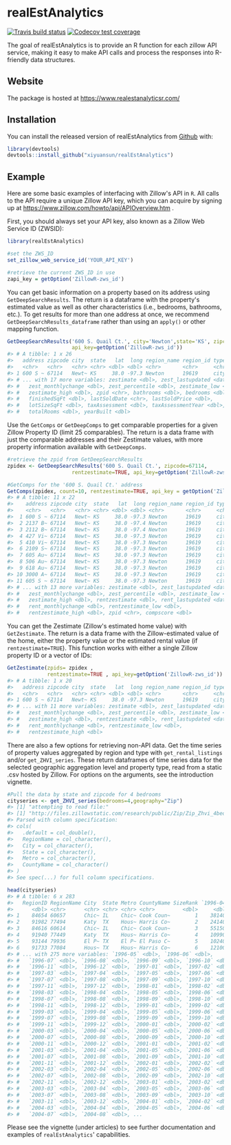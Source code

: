
<!-- README.md is generated from README.Rmd. Please edit that file -->
realEstAnalytics
================

<!-- badges: start -->
[![Travis build status](https://travis-ci.org/xiyuansun/realEstAnalytics.svg?branch=master)](https://travis-ci.org/xiyuansun/realEstAnalytics) [![Codecov test coverage](https://codecov.io/gh/xiyuansun/realEstAnalytics/branch/master/graph/badge.svg)](https://codecov.io/gh/xiyuansun/realEstAnalytics?branch=master) <!-- badges: end -->

The goal of realEstAnalytics is to provide an R function for each zillow API service, making it easy to make API calls and process the responses into R-friendly data structures.

Website
-------

The package is hosted at <https://www.realestanalyticsr.com/>

Installation
------------

You can install the released version of realEstAnalytics from [Github](https://github.com) with:

``` r
library(devtools)
devtools::install_github("xiyuansun/realEstAnalytics")
```

Example
-------

Here are some basic examples of interfacing with Zillow's API in `R`. All calls to the API require a unique Zillow API key, which you can acquire by signing up at <https://www.zillow.com/howto/api/APIOverview.htm> .

First, you should always set your API key, also known as a Zillow Web Service ID (ZWSID):

``` r
library(realEstAnalytics)

#set the ZWS_ID
set_zillow_web_service_id('YOUR_API_KEY')
```

``` r
#retrieve the current ZWS_ID in use
zapi_key = getOption('ZillowR-zws_id')
```

You can get basic information on a property based on its address using `GetDeepSearchResults`. The return is a dataframe with the property's estimated value as well as other characteristics (i.e., bedrooms, bathrooms, etc.). To get results for more than one address at once, we recommend `GetDeepSearchResults_dataframe` rather than using an `apply()` or other mapping function.

``` r
GetDeepSearchResults('600 S. Quail Ct.', city='Newton',state='KS', zipcode=NULL,
                     api_key=getOption('ZillowR-zws_id'))
#> # A tibble: 1 x 26
#>   address zipcode city  state   lat  long region_name region_id type 
#>   <chr>   <chr>   <chr> <chr> <dbl> <dbl> <chr>       <chr>     <chr>
#> 1 600 S ~ 67114   Newt~ KS     38.0 -97.3 Newton      19619     city 
#> # ... with 17 more variables: zestimate <dbl>, zest_lastupdated <date>,
#> #   zest_monthlychange <dbl>, zest_percentile <dbl>, zestimate_low <dbl>,
#> #   zestimate_high <dbl>, zpid <chr>, bathrooms <dbl>, bedrooms <dbl>,
#> #   finishedSqFt <dbl>, lastSoldDate <chr>, lastSoldPrice <dbl>,
#> #   lotSizeSqFt <dbl>, taxAssessment <dbl>, taxAssessmentYear <dbl>,
#> #   totalRooms <dbl>, yearBuilt <dbl>
```

Use the `GetComps` or `GetDeepComps` to get comparable properties for a given Zillow Property ID (limit 25 comparables). The return is a data frame with just the comparable addresses and their Zestimate values, with more property information available with `GetDeepComps`.

``` r
#retrieve the zpid from GetDeepSearchResults
zpidex <- GetDeepSearchResults('600 S. Quail Ct.', zipcode=67114,
                     rentzestimate=TRUE, api_key=getOption('ZillowR-zws_id'))$zpid

#GetComps for the '600 S. Quail Ct.' address
GetComps(zpidex, count=10, rentzestimate=TRUE, api_key = getOption('ZillowR-zws_id'))
#> # A tibble: 11 x 22
#>    address zipcode city  state   lat  long region_name region_id type 
#>    <chr>   <chr>   <chr> <chr> <dbl> <dbl> <chr>       <chr>     <chr>
#>  1 600 S ~ 67114   Newt~ KS     38.0 -97.3 Newton      19619     city 
#>  2 2137 B~ 67114   Newt~ KS     38.0 -97.4 Newton      19619     city 
#>  3 2112 B~ 67114   Newt~ KS     38.0 -97.4 Newton      19619     city 
#>  4 427 Vi~ 67114   Newt~ KS     38.0 -97.3 Newton      19619     city 
#>  5 410 Vi~ 67114   Newt~ KS     38.0 -97.3 Newton      19619     city 
#>  6 2109 S~ 67114   Newt~ KS     38.0 -97.3 Newton      19619     city 
#>  7 605 Au~ 67114   Newt~ KS     38.0 -97.3 Newton      19619     city 
#>  8 506 Au~ 67114   Newt~ KS     38.0 -97.3 Newton      19619     city 
#>  9 618 Au~ 67114   Newt~ KS     38.0 -97.3 Newton      19619     city 
#> 10 3000 A~ 67114   Newt~ KS     38.0 -97.3 Newton      19619     city 
#> 11 605 S ~ 67114   Newt~ KS     38.0 -97.3 Newton      19619     city 
#> # ... with 13 more variables: zestimate <dbl>, zest_lastupdated <date>,
#> #   zest_monthlychange <dbl>, zest_percentile <dbl>, zestimate_low <dbl>,
#> #   zestimate_high <dbl>, rentzestimate <dbl>, rent_lastupdated <date>,
#> #   rent_monthlychange <dbl>, rentzestimate_low <dbl>,
#> #   rentzestimate_high <dbl>, zpid <chr>, compscore <dbl>
```

You can get the Zestimate (Zillow's estimated home value) with `GetZestimate`. The return is a data frame with the Zillow-estimated value of the home, either the property value or the estimated rental value (if `rentzestimate=TRUE`). This function works with either a single Zillow property ID or a vector of IDs:

``` r
GetZestimate(zpids= zpidex ,
             rentzestimate=TRUE , api_key=getOption('ZillowR-zws_id'))
#> # A tibble: 1 x 20
#>   address zipcode city  state   lat  long region_name region_id type 
#>   <chr>   <chr>   <chr> <chr> <dbl> <dbl> <chr>       <chr>     <chr>
#> 1 600 S ~ 67114   Newt~ KS     38.0 -97.3 Newton      19619     city 
#> # ... with 11 more variables: zestimate <dbl>, zest_lastupdated <date>,
#> #   zest_monthlychange <dbl>, zest_percentile <dbl>, zestimate_low <dbl>,
#> #   zestimate_high <dbl>, rentzestimate <dbl>, rent_lastupdated <date>,
#> #   rent_monthlychange <dbl>, rentzestimate_low <dbl>,
#> #   rentzestimate_high <dbl>
```

There are also a few options for retrieving non-API data. Get the time series of property values aggregated by region and type with `get_rental_listings` and/or `get_ZHVI_series`. These return dataframes of time series data for the selected geographic aggregation level and property type, read from a static .csv hosted by Zillow. For options on the arguments, see the introduction vignette.

``` r
#Pull the data by state and zipcode for 4 bedrooms
cityseries <- get_ZHVI_series(bedrooms=4,geography="Zip")
#> [1] "attempting to read file:"
#> [1] "http://files.zillowstatic.com/research/public/Zip/Zip_Zhvi_4bedroom.csv"
#> Parsed with column specification:
#> cols(
#>   .default = col_double(),
#>   RegionName = col_character(),
#>   City = col_character(),
#>   State = col_character(),
#>   Metro = col_character(),
#>   CountyName = col_character()
#> )
#> See spec(...) for full column specifications.

head(cityseries)
#> # A tibble: 6 x 283
#>   RegionID RegionName City  State Metro CountyName SizeRank `1996-04`
#>      <dbl> <chr>      <chr> <chr> <chr> <chr>         <dbl>     <dbl>
#> 1    84654 60657      Chic~ IL    Chic~ Cook Coun~        1    381400
#> 2    91982 77494      Katy  TX    Hous~ Harris Co~        2    241400
#> 3    84616 60614      Chic~ IL    Chic~ Cook Coun~        3    551500
#> 4    91940 77449      Katy  TX    Hous~ Harris Co~        4    109900
#> 5    93144 79936      El P~ TX    El P~ El Paso C~        5    102400
#> 6    91733 77084      Hous~ TX    Hous~ Harris Co~        6    121000
#> # ... with 275 more variables: `1996-05` <dbl>, `1996-06` <dbl>,
#> #   `1996-07` <dbl>, `1996-08` <dbl>, `1996-09` <dbl>, `1996-10` <dbl>,
#> #   `1996-11` <dbl>, `1996-12` <dbl>, `1997-01` <dbl>, `1997-02` <dbl>,
#> #   `1997-03` <dbl>, `1997-04` <dbl>, `1997-05` <dbl>, `1997-06` <dbl>,
#> #   `1997-07` <dbl>, `1997-08` <dbl>, `1997-09` <dbl>, `1997-10` <dbl>,
#> #   `1997-11` <dbl>, `1997-12` <dbl>, `1998-01` <dbl>, `1998-02` <dbl>,
#> #   `1998-03` <dbl>, `1998-04` <dbl>, `1998-05` <dbl>, `1998-06` <dbl>,
#> #   `1998-07` <dbl>, `1998-08` <dbl>, `1998-09` <dbl>, `1998-10` <dbl>,
#> #   `1998-11` <dbl>, `1998-12` <dbl>, `1999-01` <dbl>, `1999-02` <dbl>,
#> #   `1999-03` <dbl>, `1999-04` <dbl>, `1999-05` <dbl>, `1999-06` <dbl>,
#> #   `1999-07` <dbl>, `1999-08` <dbl>, `1999-09` <dbl>, `1999-10` <dbl>,
#> #   `1999-11` <dbl>, `1999-12` <dbl>, `2000-01` <dbl>, `2000-02` <dbl>,
#> #   `2000-03` <dbl>, `2000-04` <dbl>, `2000-05` <dbl>, `2000-06` <dbl>,
#> #   `2000-07` <dbl>, `2000-08` <dbl>, `2000-09` <dbl>, `2000-10` <dbl>,
#> #   `2000-11` <dbl>, `2000-12` <dbl>, `2001-01` <dbl>, `2001-02` <dbl>,
#> #   `2001-03` <dbl>, `2001-04` <dbl>, `2001-05` <dbl>, `2001-06` <dbl>,
#> #   `2001-07` <dbl>, `2001-08` <dbl>, `2001-09` <dbl>, `2001-10` <dbl>,
#> #   `2001-11` <dbl>, `2001-12` <dbl>, `2002-01` <dbl>, `2002-02` <dbl>,
#> #   `2002-03` <dbl>, `2002-04` <dbl>, `2002-05` <dbl>, `2002-06` <dbl>,
#> #   `2002-07` <dbl>, `2002-08` <dbl>, `2002-09` <dbl>, `2002-10` <dbl>,
#> #   `2002-11` <dbl>, `2002-12` <dbl>, `2003-01` <dbl>, `2003-02` <dbl>,
#> #   `2003-03` <dbl>, `2003-04` <dbl>, `2003-05` <dbl>, `2003-06` <dbl>,
#> #   `2003-07` <dbl>, `2003-08` <dbl>, `2003-09` <dbl>, `2003-10` <dbl>,
#> #   `2003-11` <dbl>, `2003-12` <dbl>, `2004-01` <dbl>, `2004-02` <dbl>,
#> #   `2004-03` <dbl>, `2004-04` <dbl>, `2004-05` <dbl>, `2004-06` <dbl>,
#> #   `2004-07` <dbl>, `2004-08` <dbl>, ...
```

Please see the vignette (under articles) to see further documentation and examples of `realEstAnalytics`' capabilities.
